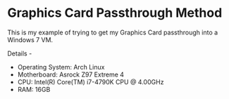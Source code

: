 # Graphics Card Passthrough Method

This is my example of trying to get my Graphics Card passthrough into a Windows 7 VM. 

Details -

* Operating System: Arch Linux
* Motherboard: Asrock Z97 Extreme 4
* CPU: Intel(R) Core(TM) i7-4790K CPU @ 4.00GHz
* RAM: 16GB